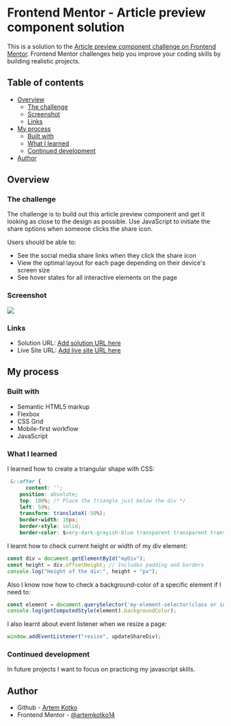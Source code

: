 # Frontend Mentor - Article preview component solution

This is a solution to the [Article preview component challenge on Frontend Mentor](https://www.frontendmentor.io/challenges/article-preview-component-dYBN_pYFT). Frontend Mentor challenges help you improve your coding skills by building realistic projects.

## Table of contents

- [Overview](#overview)
  - [The challenge](#the-challenge)
  - [Screenshot](#screenshot)
  - [Links](#links)
- [My process](#my-process)
  - [Built with](#built-with)
  - [What I learned](#what-i-learned)
  - [Continued development](#continued-development)
- [Author](#author)


## Overview

### The challenge

The challenge is to build out this article preview component and get it looking as close to the design as possible. Use JavaScript to initiate the share options when someone clicks the share icon.

Users should be able to:

- See the social media share links when they click the share icon
- View the optimal layout for each page depending on their device's screen size
- See hover states for all interactive elements on the page

### Screenshot

![](./screenshot.jpg)

### Links

- Solution URL: [Add solution URL here](https://your-solution-url.com)
- Live Site URL: [Add live site URL here](https://your-live-site-url.com)

## My process

### Built with

- Semantic HTML5 markup
- Flexbox
- CSS Grid
- Mobile-first workflow
- JavaScript

### What I learned

I learned how to create a triangular shape with CSS:

```css
 &::after {
      content: '';
    position: absolute;
    top: 100%; /* Place the triangle just below the div */
    left: 50%;
    transform: translateX(-50%);
    border-width: 10px;
    border-style: solid;
    border-color: $very-dark-grayish-blue transparent transparent transparent;
```

I learnt how to check current height or width of my div element:

```js
const div = document.getElementById("myDiv");
const height = div.offsetHeight; // Includes padding and borders
console.log("Height of the div:", height + "px");
```
Also I know now how to check a background-color of a specific element if I need to:
```js
const element = document.querySelector('my-element-selector(class or id)');
console.log(getComputedStyle(element).backgroundColor);
```
I also learnt about event listener when we resize a page:

```js
window.addEventListener("resize", updateShareDiv);
```
### Continued development

In future projects I want to focus on practicing my javascript skills.

## Author

- Github - [Artem Kotko](https://github.com/artemkotko14)
- Frontend Mentor - [@artemkotko14](https://www.frontendmentor.io/profile/artemkotko14)
